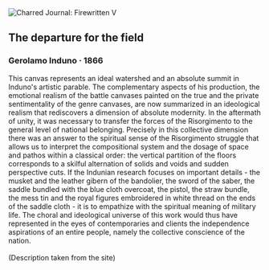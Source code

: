 <div class="artwork-of-the-day">
  <div class="container">
    <div class="img-wrapper">
      <img
        src="https://uploads5.wikiart.org/00362/images/gerolamo-induno/6605-la-partenza-per-il-campo-1866.jpg!Large.jpg"
        alt="Charred Journal: Firewritten V" />
    </div>
    <div class="artwork-detail">
      <div class="artwork-origin"> 
        <h2 class="artwork-name">The departure for the field</h2>
        <h3 class="artist">
          Gerolamo Induno
                    ·  1866
        </h3>
      </div>
      <p class="description">
        <span class="artwork-description-text ng-binding" ng-bind-html="viewModel.ArtworkOfTheDay.Description | unsafe">This canvas represents an ideal watershed and an absolute summit in Induno's artistic parable. The complementary aspects of his production, the emotional realism of the battle canvases painted on the true and the private sentimentality of the genre canvases, are now summarized in an ideological realism that rediscovers a dimension of absolute modernity. In the aftermath of unity, it was necessary to transfer the forces of the Risorgimento to the general level of national belonging. Precisely in this collective dimension there was an answer to the spiritual sense of the Risorgimento struggle that allows us to interpret the compositional system and the dosage of space and pathos within a classical order: the vertical partition of the floors corresponds to a skilful alternation of solids and voids and sudden perspective cuts. If the Indunian research focuses on important details - the musket and the leather gibern of the bandolier, the sword of the saber, the saddle bundled with the blue cloth overcoat, the pistol, the straw bundle, the mess tin and the royal figures embroidered in white thread on the ends of the saddle cloth - it is to empathize with the spiritual meaning of military life. The choral and ideological universe of this work would thus have represented in the eyes of contemporaries and clients the independence aspirations of an entire people, namely the collective conscience of the nation.<br><br>(Description taken from the site)</span>
                        <div class="text-shadow-container" ng-show="showShadow" style=""></div>
      </p>
    </div>
  </div>

</div>
